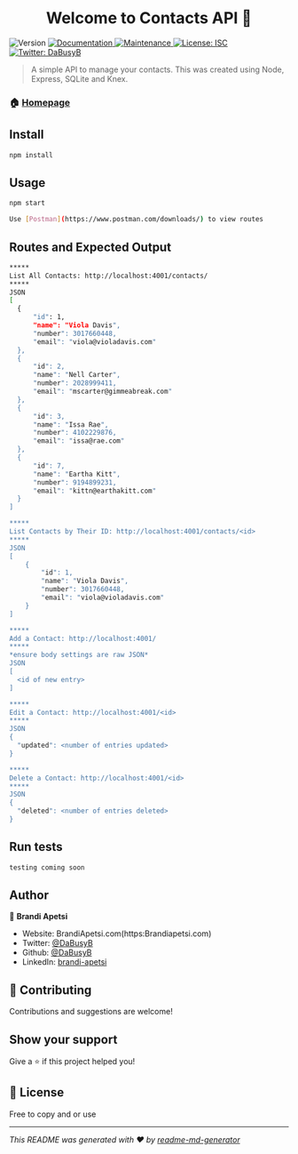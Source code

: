 <h1 align="center">Welcome to Contacts API 👋</h1>
<p>
  <img alt="Version" src="https://img.shields.io/badge/version-1.0.0-blue.svg?cacheSeconds=2592000" />
  <a href="https://github.com/DaBusyB/contactsAPI#readme" target="_blank">
    <img alt="Documentation" src="https://img.shields.io/badge/documentation-yes-brightgreen.svg" />
  </a>
  <a href="https://github.com/DaBusyB/contactsAPI/graphs/commit-activity" target="_blank">
    <img alt="Maintenance" src="https://img.shields.io/badge/Maintained%3F-yes-green.svg" />
  </a>
  <a href="https://github.com/DaBusyB/contactsAPI/blob/master/LICENSE" target="_blank">
    <img alt="License: ISC" src="https://img.shields.io/github/license/DaBusyB/Contacts API" />
  </a>
  <a href="https://twitter.com/DaBusyB" target="_blank">
    <img alt="Twitter: DaBusyB" src="https://img.shields.io/twitter/follow/DaBusyB.svg?style=social" />
  </a>
</p>

> A simple API to manage your contacts. This was created using Node, Express, SQLite and Knex.

### 🏠 [Homepage](https://github.com/DaBusyB/contactsAPI#readme)

## Install

```sh
npm install
```

## Usage

```sh
npm start

Use [Postman](https://www.postman.com/downloads/) to view routes
```



## Routes and Expected Output
```sh
*****
List All Contacts: http://localhost:4001/contacts/
*****
JSON
[
  {
      "id": 1,
      "name": "Viola Davis",
      "number": 3017660448,
      "email": "viola@violadavis.com"
  },
  {
      "id": 2,
      "name": "Nell Carter",
      "number": 2028999411,
      "email": "mscarter@gimmeabreak.com"
  },
  {
      "id": 3,
      "name": "Issa Rae",
      "number": 4102229876,
      "email": "issa@rae.com"
  },
  {
      "id": 7,
      "name": "Eartha Kitt",
      "number": 9194899231,
      "email": "kittn@earthakitt.com"
  }
]

*****
List Contacts by Their ID: http://localhost:4001/contacts/<id>
*****
JSON
[
    {
        "id": 1,
        "name": "Viola Davis",
        "number": 3017660448,
        "email": "viola@violadavis.com"
    }
]

*****
Add a Contact: http://localhost:4001/
*****
*ensure body settings are raw JSON*
JSON
[
  <id of new entry>
]

*****
Edit a Contact: http://localhost:4001/<id>
*****
JSON
{
  "updated": <number of entries updated>
}

*****
Delete a Contact: http://localhost:4001/<id>
*****
JSON
{
  "deleted": <number of entries deleted>
}
```


## Run tests
```sh
testing coming soon
```


## Author

👤 **Brandi Apetsi**

* Website: BrandiApetsi.com(https:Brandiapetsi.com)
* Twitter: [@DaBusyB](https://twitter.com/DaBusyB)
* Github: [@DaBusyB](https://github.com/DaBusyB)
* LinkedIn: [brandi-apetsi](https://linkedin.com/in/https:\/\/www.linkedin.com\/in\/brandi-apetsi\/)

## 🤝 Contributing

Contributions and suggestions are welcome!

## Show your support

Give a ⭐️ if this project helped you!

## 📝 License

Free to copy and or use


***
_This README was generated with ❤️ by [readme-md-generator](https://github.com/kefranabg/readme-md-generator)_